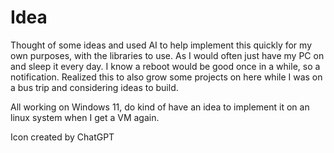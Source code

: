 # Idea

Thought of some ideas and used AI to help implement this quickly for my own purposes, with the libraries to use. As I would often just have my PC on and sleep it every day. I know a reboot would be good once in a while, so a notification. Realized this to also grow some projects on here while I was on a bus trip and considering ideas to build. 

All working on Windows 11, do kind of have an idea to implement it on an linux system when I get a VM again. 

Icon created by ChatGPT
